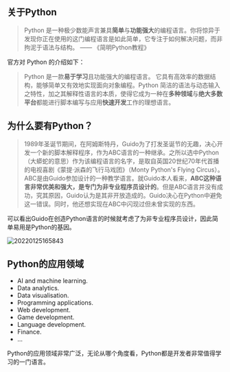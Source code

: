 ## 关于Python

>Python 是一种极少数能声言兼具**简单**与**功能强大**的编程语言。你将惊异于发现你正在使用的这门编程语言是如此简单，它专注于如何解决问题，而非拘泥于语法与结构。 —— 《简明Python教程》

官方对 Python 的介绍如下：
>Python 是一款**易于学习**且功能强大的编程语言。 它具有高效率的数据结构，能够简单又有效地实现面向对象编程。Python 简洁的语法与动态输入之特性，加之其解释性语言的本质，使得它成为一种在**多种领域**与**绝大多数平台**都能进行脚本编写与应用**快速开发**工作的理想语言。

## 为什么要有Python？

> 1989年圣诞节期间，在阿姆斯特丹，Guido为了打发圣诞节的无趣，决心开发一个新的脚本解释程序，作为ABC语言的一种继承。之所以选中Python（大蟒蛇的意思）作为该编程语言的名字，是取自英国20世纪70年代首播的电视喜剧《蒙提·派森的飞行马戏团》（Monty Python's Flying Circus）。
> ABC是由Guido参加设计的一种教学语言。就Guido本人看来，**ABC这种语言非常优美和强大，是专门为非专业程序员设计的**。但是ABC语言并没有成功，究其原因，Guido认为是其非开放造成的。Guido决心在Python中避免这一错误。同时，他还想实现在ABC中闪现过但未曾实现的东西。

可以看出Guido在创造Python语言的时候就考虑了为非专业程序员设计，因此简单易用是Python的基因。

![20220125165843](http://haipeng-openwrite.oss-cn-beijing.aliyuncs.com/images%5C6533702ef8bac19c23bf3a083d9fe9c9.png)

## Python的应用领域

- AI and machine learning.
- Data analytics.
- Data visualisation.
- Programming applications.
- Web development.
- Game development.
- Language development.
- Finance.
- ...

Python的应用领域非常广泛，无论从哪个角度看，Python都是开发者非常值得学习的一门语言。
